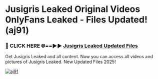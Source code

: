 # Jusigris Leaked Original Videos 0nlyFans Leaked - Files Updated! (aj91)

<h3>🔴 CLICK HERE 🌐==►► <a href="https://tinyurl.com/x26r9saj" rel="nofollow">Jusigris Leaked Updated Files</a></h3>

Get Jusigris Leaked and all content. Now you can access all videos and pictures of Jusigris Leaked. New Updated Files 2025!

[![aj91](https://i.imgur.com/LkgZPqh.gif)](https://tinyurl.com/x26r9saj)
